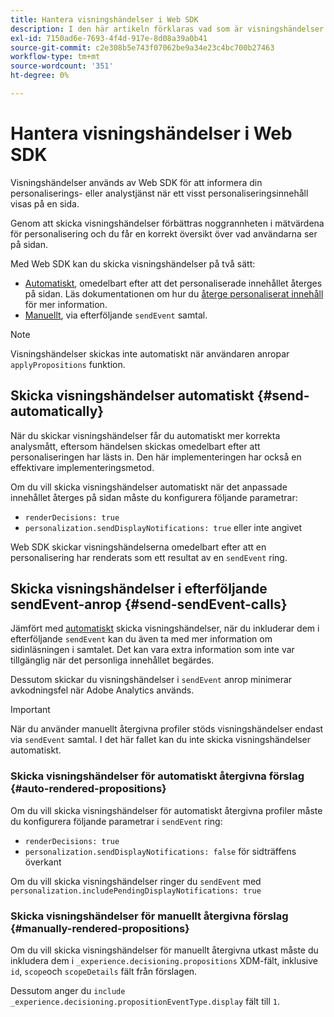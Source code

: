 ```yaml
---
title: Hantera visningshändelser i Web SDK
description: I den här artikeln förklaras vad som är visningshändelser och hur du kan använda dem i Web SDK.
exl-id: 7150ad6e-7693-4f4d-917e-8d08a39a0b41
source-git-commit: c2e308b5e743f07062be9a34e23c4bc700b27463
workflow-type: tm+mt
source-wordcount: '351'
ht-degree: 0%

---
```


# Hantera visningshändelser i Web SDK

Visningshändelser används av Web SDK för att informera din personaliserings- eller analystjänst när ett visst personaliseringsinnehåll visas på en sida.

Genom att skicka visningshändelser förbättras noggrannheten i mätvärdena för personalisering och du får en korrekt översikt över vad användarna ser på sidan.

Med Web SDK kan du skicka visningshändelser på två sätt:

* [Automatiskt](#send-automatically), omedelbart efter att det personaliserade innehållet återges på sidan. Läs dokumentationen om hur du [återge personaliserat innehåll](rendering-personalization-content.md) för mer information.
* [Manuellt](#send-sendEvent-calls), via efterföljande `sendEvent` samtal.

>[!NOTE]
>
>Visningshändelser skickas inte automatiskt när användaren anropar `applyPropositions` funktion.

## Skicka visningshändelser automatiskt {#send-automatically}

När du skickar visningshändelser får du automatiskt mer korrekta analysmått, eftersom händelsen skickas omedelbart efter att personaliseringen har lästs in. Den här implementeringen har också en effektivare implementeringsmetod.

Om du vill skicka visningshändelser automatiskt när det anpassade innehållet återges på sidan måste du konfigurera följande parametrar:

* `renderDecisions: true`
* `personalization.sendDisplayNotifications: true` eller inte angivet

Web SDK skickar visningshändelserna omedelbart efter att en personalisering har renderats som ett resultat av en `sendEvent` ring.

## Skicka visningshändelser i efterföljande sendEvent-anrop {#send-sendEvent-calls}

Jämfört med [automatiskt](#send-automatically) skicka visningshändelser, när du inkluderar dem i efterföljande `sendEvent` kan du även ta med mer information om sidinläsningen i samtalet. Det kan vara extra information som inte var tillgänglig när det personliga innehållet begärdes.

Dessutom skickar du visningshändelser i `sendEvent` anrop minimerar avkodningsfel när Adobe Analytics används.

>[!IMPORTANT]
>
>När du använder manuellt återgivna profiler stöds visningshändelser endast via `sendEvent` samtal. I det här fallet kan du inte skicka visningshändelser automatiskt.

### Skicka visningshändelser för automatiskt återgivna förslag {#auto-rendered-propositions}

Om du vill skicka visningshändelser för automatiskt återgivna profiler måste du konfigurera följande parametrar i `sendEvent` ring:

* `renderDecisions: true`
* `personalization.sendDisplayNotifications: false` för sidträffens överkant

Om du vill skicka visningshändelser ringer du `sendEvent` med `personalization.includePendingDisplayNotifications: true`

### Skicka visningshändelser för manuellt återgivna förslag {#manually-rendered-propositions}

Om du vill skicka visningshändelser för manuellt återgivna utkast måste du inkludera dem i `_experience.decisioning.propositions` XDM-fält, inklusive `id`, `scope`och `scopeDetails` fält från förslagen.

Dessutom anger du `include _experience.decisioning.propositionEventType.display` fält till `1`.
